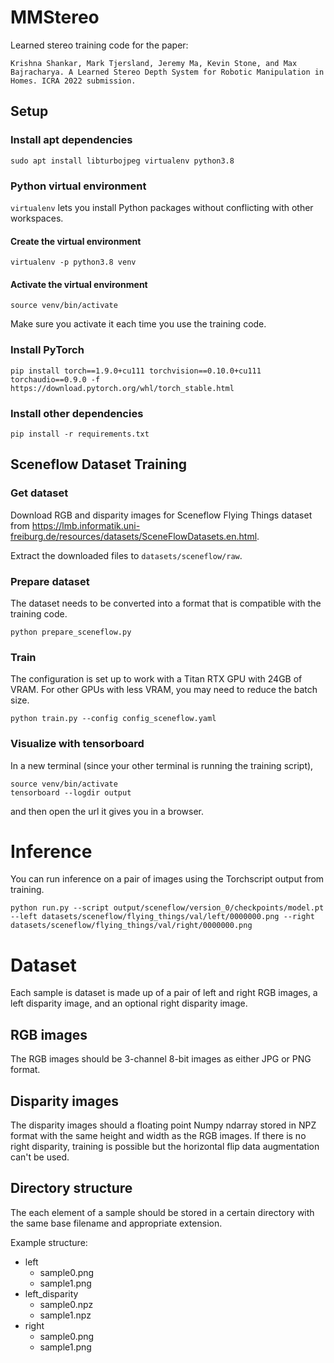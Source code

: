 # MMStereo

Learned stereo training code for the paper:

```
Krishna Shankar, Mark Tjersland, Jeremy Ma, Kevin Stone, and Max Bajracharya. A Learned Stereo Depth System for Robotic Manipulation in Homes. ICRA 2022 submission.
```

## Setup

### Install apt dependencies
```
sudo apt install libturbojpeg virtualenv python3.8
```

### Python virtual environment
`virtualenv` lets you install Python packages without conflicting with other workspaces.

#### Create the virtual environment
```
virtualenv -p python3.8 venv
```

#### Activate the virtual environment
```
source venv/bin/activate
```
Make sure you activate it each time you use the training code.

### Install PyTorch
```
pip install torch==1.9.0+cu111 torchvision==0.10.0+cu111 torchaudio==0.9.0 -f https://download.pytorch.org/whl/torch_stable.html
```

### Install other dependencies
```
pip install -r requirements.txt
```

## Sceneflow Dataset Training

### Get dataset
Download RGB and disparity images for Sceneflow Flying Things dataset from https://lmb.informatik.uni-freiburg.de/resources/datasets/SceneFlowDatasets.en.html.

Extract the downloaded files to `datasets/sceneflow/raw`.


### Prepare dataset
The dataset needs to be converted into a format that is compatible with the training code.

```
python prepare_sceneflow.py
```

### Train
The configuration is set up to work with a Titan RTX GPU with 24GB of VRAM. For other GPUs with less VRAM, you may need to reduce the batch size.
```
python train.py --config config_sceneflow.yaml
```

### Visualize with tensorboard
In a new terminal (since your other terminal is running the training script),
```
source venv/bin/activate
tensorboard --logdir output
```
and then open the url it gives you in a browser.

# Inference
You can run inference on a pair of images using the Torchscript output from training.
```
python run.py --script output/sceneflow/version_0/checkpoints/model.pt --left datasets/sceneflow/flying_things/val/left/0000000.png --right datasets/sceneflow/flying_things/val/right/0000000.png
```

# Dataset
Each sample is dataset is made up of a pair of left and right RGB images, a left disparity image, and an optional right
disparity image.

## RGB images
The RGB images should be 3-channel 8-bit images as either JPG or PNG format.

## Disparity images
The disparity images should a floating point Numpy ndarray stored in NPZ format with the same height and width as the
RGB images. If there is no right disparity, training is possible but the horizontal flip data augmentation can't be
used.

## Directory structure
The each element of a sample should be stored in a certain directory with the same base filename and appropriate
extension.

Example structure:
* left
  * sample0.png
  * sample1.png
* left_disparity
  * sample0.npz
  * sample1.npz
* right
  * sample0.png
  * sample1.png
